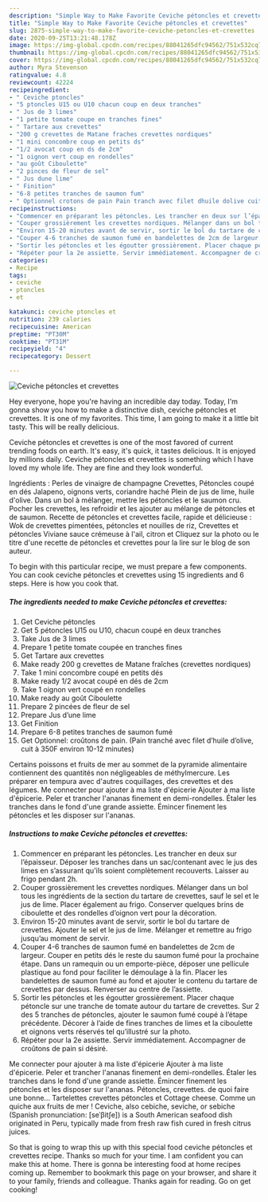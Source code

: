 ```yaml
---
description: "Simple Way to Make Favorite Ceviche pétoncles et crevettes"
title: "Simple Way to Make Favorite Ceviche pétoncles et crevettes"
slug: 2875-simple-way-to-make-favorite-ceviche-petoncles-et-crevettes
date: 2020-09-25T13:21:48.178Z
image: https://img-global.cpcdn.com/recipes/88041265dfc94562/751x532cq70/ceviche-petoncles-et-crevettes-photo-principale-de-la-recette.jpg
thumbnail: https://img-global.cpcdn.com/recipes/88041265dfc94562/751x532cq70/ceviche-petoncles-et-crevettes-photo-principale-de-la-recette.jpg
cover: https://img-global.cpcdn.com/recipes/88041265dfc94562/751x532cq70/ceviche-petoncles-et-crevettes-photo-principale-de-la-recette.jpg
author: Myra Stevenson
ratingvalue: 4.8
reviewcount: 42224
recipeingredient:
- " Ceviche ptoncles"
- "5 ptoncles U15 ou U10 chacun coup en deux tranches"
- " Jus de 3 limes"
- "1 petite tomate coupe en tranches fines"
- " Tartare aux crevettes"
- "200 g crevettes de Matane fraches crevettes nordiques"
- "1 mini concombre coup en petits ds"
- "1/2 avocat coup en ds de 2cm"
- "1 oignon vert coup en rondelles"
- "au goût Ciboulette"
- "2 pinces de fleur de sel"
- " Jus dune lime"
- " Finition"
- "6-8 petites tranches de saumon fum"
- " Optionnel crotons de pain Pain tranch avec filet dhuile dolive cuit  350F environ 1012 minutes"
recipeinstructions:
- "Commencer en préparant les pétoncles. Les trancher en deux sur l’épaisseur. Déposer les tranches dans un sac/contenant avec le jus des limes en s’assurant qu’ils soient complètement recouverts. Laisser au frigo pendant 2h."
- "Couper grossièrement les crevettes nordiques. Mélanger dans un bol tous les ingrédients de la section du tartare de crevettes, sauf le sel et le jus de lime. Placer également au frigo. Conserver quelques brins de ciboulette et des rondelles d’oignon vert pour la décoration."
- "Environ 15-20 minutes avant de servir, sortir le bol du tartare de crevettes. Ajouter le sel et le jus de lime. Mélanger et remettre au frigo jusqu’au moment de servir."
- "Couper 4-6 tranches de saumon fumé en bandelettes de 2cm de largeur. Couper en petits dés le reste du saumon fumé pour la prochaine étape. Dans un ramequin ou un emporte-pièce, déposer une pellicule plastique au fond pour faciliter le démoulage à la fin. Placer les bandelettes de saumon fumé au fond et ajouter le contenu du tartare de crevettes par dessus. Renverser au centre de l’assiette."
- "Sortir les pétoncles et les égoutter grossièrement. Placer chaque pétoncle sur une tranche de tomate autour du tartare de crevettes. Sur 2 des 5 tranches de pétoncles, ajouter le saumon fumé coupé à l’étape précédente. Décorer à l’aide de fines tranches de limes et la ciboulette et oignons verts réservés tel qu’illustré sur la photo."
- "Répéter pour la 2e assiette. Servir immédiatement. Accompagner de croûtons de pain si désiré."
categories:
- Recipe
tags:
- ceviche
- ptoncles
- et

katakunci: ceviche ptoncles et 
nutrition: 239 calories
recipecuisine: American
preptime: "PT30M"
cooktime: "PT31M"
recipeyield: "4"
recipecategory: Dessert

---
```



![Ceviche pétoncles et crevettes](https://img-global.cpcdn.com/recipes/88041265dfc94562/751x532cq70/ceviche-petoncles-et-crevettes-photo-principale-de-la-recette.jpg)

Hey everyone, hope you're having an incredible day today. Today, I'm gonna show you how to make a distinctive dish, ceviche pétoncles et crevettes. It is one of my favorites. This time, I am going to make it a little bit tasty. This will be really delicious.

Ceviche pétoncles et crevettes is one of the most favored of current trending foods on earth. It's easy, it's quick, it tastes delicious. It is enjoyed by millions daily. Ceviche pétoncles et crevettes is something which I have loved my whole life. They are fine and they look wonderful.

Ingrédients : Perles de vinaigre de champagne Crevettes, Pétoncles coupé en dés Jalapeno, oignons verts, coriandre haché Plein de jus de lime, huile d&#39;olive. Dans un bol à mélanger, mettre les pétoncles et le saumon cru. Pocher les crevettes, les refroidir et les ajouter au mélange de pétoncles et de saumon. Recette de pétoncles et crevettes facile, rapide et délicieuse : Wok de crevettes pimentées, pétoncles et nouilles de riz, Crevettes et pétoncles Viviane sauce crémeuse à l&#39;ail, citron et Cliquez sur la photo ou le titre d&#39;une recette de pétoncles et crevettes pour la lire sur le blog de son auteur.


To begin with this particular recipe, we must prepare a few components. You can cook ceviche pétoncles et crevettes using 15 ingredients and 6 steps. Here is how you cook that.

<!--inarticleads1-->

##### The ingredients needed to make Ceviche pétoncles et crevettes:

1. Get  Ceviche pétoncles
1. Get 5 pétoncles U15 ou U10, chacun coupé en deux tranches
1. Take  Jus de 3 limes
1. Prepare 1 petite tomate coupée en tranches fines
1. Get  Tartare aux crevettes
1. Make ready 200 g crevettes de Matane fraîches (crevettes nordiques)
1. Take 1 mini concombre coupé en petits dés
1. Make ready 1/2 avocat coupé en dés de 2cm
1. Take 1 oignon vert coupé en rondelles
1. Make ready au goût Ciboulette
1. Prepare 2 pincées de fleur de sel
1. Prepare  Jus d’une lime
1. Get  Finition
1. Prepare 6-8 petites tranches de saumon fumé
1. Get  Optionnel: croûtons de pain. (Pain tranché avec filet d’huile d’olive, cuit à 350F environ 10-12 minutes)


Certains poissons et fruits de mer au sommet de la pyramide alimentaire contiennent des quantités non négligeables de méthylmercure. Les préparer en tempura avec d&#39;autres coquillages, des crevettes et des légumes. Me connecter pour ajouter à ma liste d&#39;épicerie Ajouter à ma liste d&#39;épicerie. Peler et trancher l&#39;ananas finement en demi-rondelles. Étaler les tranches dans le fond d&#39;une grande assiette. Émincer finement les pétoncles et les disposer sur l&#39;ananas. 

<!--inarticleads2-->

##### Instructions to make Ceviche pétoncles et crevettes:

1. Commencer en préparant les pétoncles. Les trancher en deux sur l’épaisseur. Déposer les tranches dans un sac/contenant avec le jus des limes en s’assurant qu’ils soient complètement recouverts. Laisser au frigo pendant 2h.
1. Couper grossièrement les crevettes nordiques. Mélanger dans un bol tous les ingrédients de la section du tartare de crevettes, sauf le sel et le jus de lime. Placer également au frigo. Conserver quelques brins de ciboulette et des rondelles d’oignon vert pour la décoration.
1. Environ 15-20 minutes avant de servir, sortir le bol du tartare de crevettes. Ajouter le sel et le jus de lime. Mélanger et remettre au frigo jusqu’au moment de servir.
1. Couper 4-6 tranches de saumon fumé en bandelettes de 2cm de largeur. Couper en petits dés le reste du saumon fumé pour la prochaine étape. Dans un ramequin ou un emporte-pièce, déposer une pellicule plastique au fond pour faciliter le démoulage à la fin. Placer les bandelettes de saumon fumé au fond et ajouter le contenu du tartare de crevettes par dessus. Renverser au centre de l’assiette.
1. Sortir les pétoncles et les égoutter grossièrement. Placer chaque pétoncle sur une tranche de tomate autour du tartare de crevettes. Sur 2 des 5 tranches de pétoncles, ajouter le saumon fumé coupé à l’étape précédente. Décorer à l’aide de fines tranches de limes et la ciboulette et oignons verts réservés tel qu’illustré sur la photo.
1. Répéter pour la 2e assiette. Servir immédiatement. Accompagner de croûtons de pain si désiré.


Me connecter pour ajouter à ma liste d&#39;épicerie Ajouter à ma liste d&#39;épicerie. Peler et trancher l&#39;ananas finement en demi-rondelles. Étaler les tranches dans le fond d&#39;une grande assiette. Émincer finement les pétoncles et les disposer sur l&#39;ananas. Pétoncles, crevettes. de quoi faire une bonne… Tartelettes crevettes pétoncles et Cottage cheese. Comme un quiche aux fruits de mer ! Ceviche, also cebiche, seviche, or sebiche (Spanish pronunciation: [seˈβitʃe]) is a South American seafood dish originated in Peru, typically made from fresh raw fish cured in fresh citrus juices. 

So that is going to wrap this up with this special food ceviche pétoncles et crevettes recipe. Thanks so much for your time. I am confident you can make this at home. There is gonna be interesting food at home recipes coming up. Remember to bookmark this page on your browser, and share it to your family, friends and colleague. Thanks again for reading. Go on get cooking!
